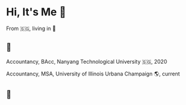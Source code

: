 # Hi, It's Me  👋
From 🇸🇬, living in 🗾



## 🏫



Accountancy, BAcc, Nanyang Technological University 🇸🇬, 2020


Accountancy, MSA, University of Illinois Urbana Champaign 🌎, current



## 🏢



